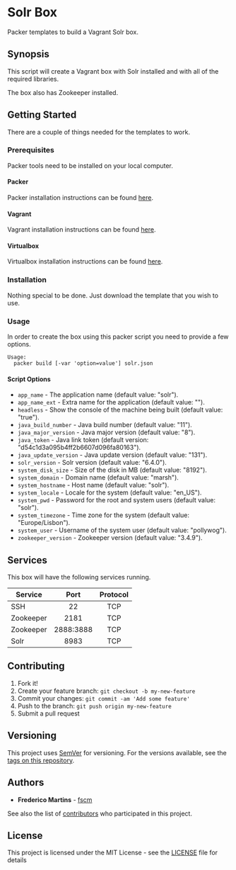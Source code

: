 # Solr Box

Packer templates to build a Vagrant Solr box.

## Synopsis

This script will create a Vagrant box with Solr installed and with all of
the required libraries.

The box also has Zookeeper installed.

## Getting Started

There are a couple of things needed for the templates to work.

### Prerequisites

Packer tools need to be installed on your local computer.

#### Packer

Packer installation instructions can be found [here](https://www.packer.io/docs/installation.html).

#### Vagrant

Vagrant installation instructions can be found [here](https://www.vagrantup.com/docs/installation/).

#### Virtualbox

Virtualbox installation instructions can be found [here](https://www.virtualbox.org/wiki/Downloads).

### Installation

Nothing special to be done. Just download the template that you wish to use.

### Usage

In order to create the box using this packer script you need to provide a
few options.

```
Usage:
  packer build [-var 'option=value'] solr.json
```

#### Script Options
- `app_name` - The application name (default value: "solr").
- `app_name_ext` - Extra name for the application (default value: "").
- `headless` - Show the console of the machine being built (default value: "true").
- `java_build_number` - Java build number (default value: "11").
- `java_major_version` - Java major version (default value: "8").
- `java_token` - Java link token (default version: "d54c1d3a095b4ff2b6607d096fa80163").
- `java_update_version` - Java update version (default value: "131").
- `solr_version` - Solr version (default value: "6.4.0").
- `system_disk_size` - Size of the disk in MB (default value: "8192").
- `system_domain` - Domain name (default value: "marsh").
- `system_hostname` - Host name (default value: "solr").
- `system_locale` - Locale for the system (default value: "en_US").
- `system_pwd` - Password for the root and system users (default value: "solr").
- `system_timezone` - Time zone for the system (default value: "Europe/Lisbon").
- `system_user` - Username of the system user (default value: "pollywog").
- `zookeeper_version` - Zookeeper version (default value: "3.4.9").

## Services

This box will have the following services running.

| Service      | Port      | Protocol |
|--------------|:---------:|:--------:|
| SSH          | 22        |    TCP   |
| Zookeeper    | 2181      |    TCP   |
| Zookeeper    | 2888:3888 |    TCP   |
| Solr         | 8983      |    TCP   |

## Contributing

1. Fork it!
2. Create your feature branch: `git checkout -b my-new-feature`
3. Commit your changes: `git commit -am 'Add some feature'`
4. Push to the branch: `git push origin my-new-feature`
5. Submit a pull request

## Versioning

This project uses [SemVer](http://semver.org/) for versioning. For the versions
available, see the [tags on this repository](https://github.com/fscm/packer-vagrant-solr/tags).

## Authors

* **Frederico Martins** - [fscm](https://github.com/fscm)

See also the list of [contributors](https://github.com/fscm/packer-vagrant-solr/contributors)
who participated in this project.

## License

This project is licensed under the MIT License - see the [LICENSE](LICENSE)
file for details
